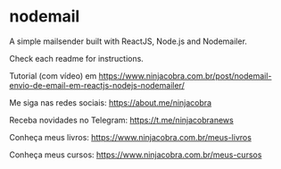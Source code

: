 # nodemail
A simple mailsender built with ReactJS, Node.js and Nodemailer.

Check each readme for instructions.

Tutorial (com vídeo) em https://www.ninjacobra.com.br/post/nodemail-envio-de-email-em-reactjs-nodejs-nodemailer/

Me siga nas redes sociais: https://about.me/ninjacobra

Receba novidades no Telegram: https://t.me/ninjacobranews

Conheça meus livros: https://www.ninjacobra.com.br/meus-livros

Conheça meus cursos: https://www.ninjacobra.com.br/meus-cursos